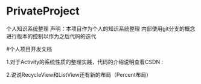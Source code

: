 # PrivateProject
个人知识系统整理
声明：本项目作为个人的知识系统整理  内部使用git分支的概念进行版本的控制以作为之后代码的迭代

#个人项目开发文档

1.对于Activity的系统性质的整理实践，代码的介绍说明查看CSDN :


2.说说RecycleView和ListView还有新的布局（Percent布局）
